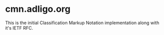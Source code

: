 # cmn.adligo.org
This is the initial Classification Markup Notation implementation along with it's IETF RFC.
